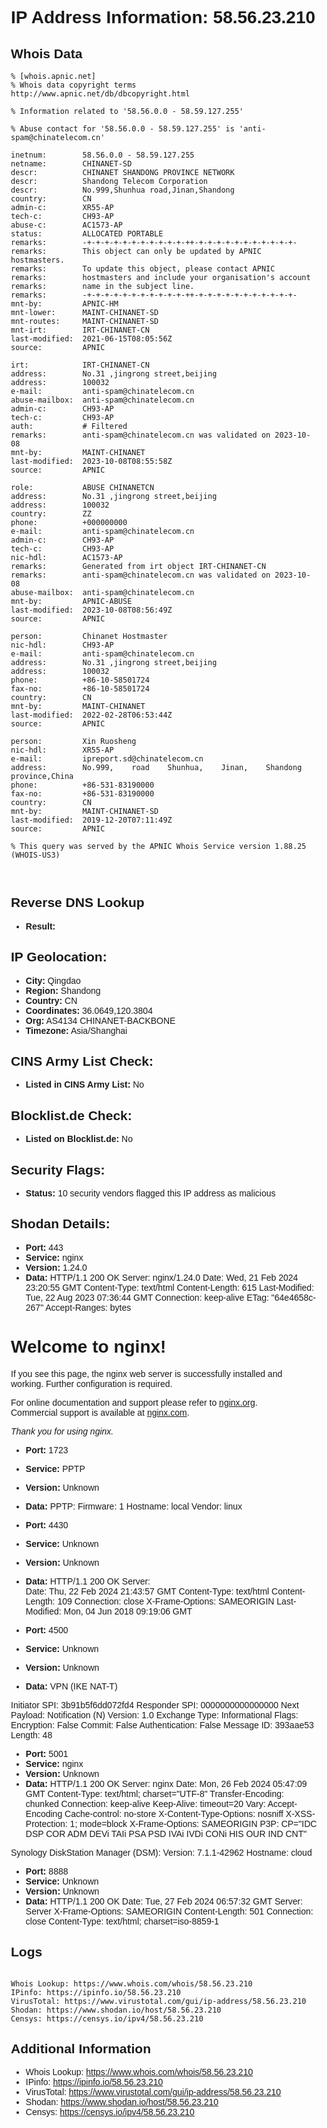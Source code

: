 # IP Address Information: 58.56.23.210

## Whois Data
```
% [whois.apnic.net]
% Whois data copyright terms    http://www.apnic.net/db/dbcopyright.html

% Information related to '58.56.0.0 - 58.59.127.255'

% Abuse contact for '58.56.0.0 - 58.59.127.255' is 'anti-spam@chinatelecom.cn'

inetnum:        58.56.0.0 - 58.59.127.255
netname:        CHINANET-SD
descr:          CHINANET SHANDONG PROVINCE NETWORK
descr:          Shandong Telecom Corporation
descr:          No.999,Shunhua road,Jinan,Shandong
country:        CN
admin-c:        XR55-AP
tech-c:         CH93-AP
abuse-c:        AC1573-AP
status:         ALLOCATED PORTABLE
remarks:        -+-+-+-+-+-+-+-+-+-+-+-++-+-+-+-+-+-+-+-+-+-+-+-
remarks:        This object can only be updated by APNIC hostmasters.
remarks:        To update this object, please contact APNIC
remarks:        hostmasters and include your organisation's account
remarks:        name in the subject line.
remarks:        -+-+-+-+-+-+-+-+-+-+-+-++-+-+-+-+-+-+-+-+-+-+-+-
mnt-by:         APNIC-HM
mnt-lower:      MAINT-CHINANET-SD
mnt-routes:     MAINT-CHINANET-SD
mnt-irt:        IRT-CHINANET-CN
last-modified:  2021-06-15T08:05:56Z
source:         APNIC

irt:            IRT-CHINANET-CN
address:        No.31 ,jingrong street,beijing
address:        100032
e-mail:         anti-spam@chinatelecom.cn
abuse-mailbox:  anti-spam@chinatelecom.cn
admin-c:        CH93-AP
tech-c:         CH93-AP
auth:           # Filtered
remarks:        anti-spam@chinatelecom.cn was validated on 2023-10-08
mnt-by:         MAINT-CHINANET
last-modified:  2023-10-08T08:55:58Z
source:         APNIC

role:           ABUSE CHINANETCN
address:        No.31 ,jingrong street,beijing
address:        100032
country:        ZZ
phone:          +000000000
e-mail:         anti-spam@chinatelecom.cn
admin-c:        CH93-AP
tech-c:         CH93-AP
nic-hdl:        AC1573-AP
remarks:        Generated from irt object IRT-CHINANET-CN
remarks:        anti-spam@chinatelecom.cn was validated on 2023-10-08
abuse-mailbox:  anti-spam@chinatelecom.cn
mnt-by:         APNIC-ABUSE
last-modified:  2023-10-08T08:56:49Z
source:         APNIC

person:         Chinanet Hostmaster
nic-hdl:        CH93-AP
e-mail:         anti-spam@chinatelecom.cn
address:        No.31 ,jingrong street,beijing
address:        100032
phone:          +86-10-58501724
fax-no:         +86-10-58501724
country:        CN
mnt-by:         MAINT-CHINANET
last-modified:  2022-02-28T06:53:44Z
source:         APNIC

person:         Xin Ruosheng
nic-hdl:        XR55-AP
e-mail:         ipreport.sd@chinatelecom.cn
address:        No.999,    road    Shunhua,    Jinan,    Shandong    province,China
phone:          +86-531-83190000
fax-no:         +86-531-83190000
country:        CN
mnt-by:         MAINT-CHINANET-SD
last-modified:  2019-12-20T07:11:49Z
source:         APNIC

% This query was served by the APNIC Whois Service version 1.88.25 (WHOIS-US3)



```
## Reverse DNS Lookup
- **Result:** 

## IP Geolocation:
- **City:** Qingdao
- **Region:** Shandong
- **Country:** CN
- **Coordinates:** 36.0649,120.3804
- **Org:** AS4134 CHINANET-BACKBONE
- **Timezone:** Asia/Shanghai

## CINS Army List Check:
- **Listed in CINS Army List:** 
No

## Blocklist.de Check:
- **Listed on Blocklist.de:** 
No

## Security Flags:
- **Status:** 10 security vendors flagged this IP address as malicious

## Shodan Details:
- **Port:** 443
- **Service:** nginx
- **Version:** 1.24.0
- **Data:** HTTP/1.1 200 OK
Server: nginx/1.24.0
Date: Wed, 21 Feb 2024 23:20:55 GMT
Content-Type: text/html
Content-Length: 615
Last-Modified: Tue, 22 Aug 2023 07:36:44 GMT
Connection: keep-alive
ETag: "64e4658c-267"
Accept-Ranges: bytes

<!DOCTYPE html>
<html>
<head>
<title>Welcome to nginx!</title>
<style>
html { color-scheme: light dark; }
body { width: 35em; margin: 0 auto;
font-family: Tahoma, Verdana, Arial, sans-serif; }
</style>
</head>
<body>
<h1>Welcome to nginx!</h1>
<p>If you see this page, the nginx web server is successfully installed and
working. Further configuration is required.</p>

<p>For online documentation and support please refer to
<a href="http://nginx.org/">nginx.org</a>.<br/>
Commercial support is available at
<a href="http://nginx.com/">nginx.com</a>.</p>

<p><em>Thank you for using nginx.</em></p>
</body>
</html>


- **Port:** 1723
- **Service:** PPTP
- **Version:** Unknown
- **Data:** PPTP:
  Firmware: 1
  Hostname: local
  Vendor: linux

- **Port:** 4430
- **Service:** Unknown
- **Version:** Unknown
- **Data:** HTTP/1.1 200 OK
Server:  
Date: Thu, 22 Feb 2024 21:43:57 GMT
Content-Type: text/html
Content-Length: 109
Connection: close
X-Frame-Options: SAMEORIGIN
Last-Modified: Mon, 04 Jun 2018 09:19:06 GMT



- **Port:** 4500
- **Service:** Unknown
- **Version:** Unknown
- **Data:** VPN (IKE NAT-T)

Initiator SPI: 3b91b5f6dd072fd4
Responder SPI: 0000000000000000
Next Payload: Notification (N)
Version: 1.0
Exchange Type: Informational
Flags:
    Encryption:     False
    Commit:         False
    Authentication: False
Message ID: 393aae53
Length: 48

- **Port:** 5001
- **Service:** nginx
- **Version:** Unknown
- **Data:** HTTP/1.1 200 OK
Server: nginx
Date: Mon, 26 Feb 2024 05:47:09 GMT
Content-Type: text/html; charset="UTF-8"
Transfer-Encoding: chunked
Connection: keep-alive
Keep-Alive: timeout=20
Vary: Accept-Encoding
Cache-control: no-store
X-Content-Type-Options: nosniff
X-XSS-Protection: 1; mode=block
X-Frame-Options: SAMEORIGIN
P3P: CP="IDC DSP COR ADM DEVi TAIi PSA PSD IVAi IVDi CONi HIS OUR IND CNT"


Synology DiskStation Manager (DSM):
  Version: 7.1.1-42962
  Hostname: cloud


- **Port:** 8888
- **Service:** Unknown
- **Version:** Unknown
- **Data:** HTTP/1.1 200 OK
Date: Tue, 27 Feb 2024 06:57:32 GMT
Server: Server
X-Frame-Options: SAMEORIGIN
Content-Length: 501
Connection: close
Content-Type: text/html; charset=iso-8859-1



## Logs
```

Whois Lookup: https://www.whois.com/whois/58.56.23.210
IPinfo: https://ipinfo.io/58.56.23.210
VirusTotal: https://www.virustotal.com/gui/ip-address/58.56.23.210
Shodan: https://www.shodan.io/host/58.56.23.210
Censys: https://censys.io/ipv4/58.56.23.210

```
## Additional Information
- Whois Lookup: https://www.whois.com/whois/58.56.23.210
- IPinfo: https://ipinfo.io/58.56.23.210
- VirusTotal: https://www.virustotal.com/gui/ip-address/58.56.23.210
- Shodan: https://www.shodan.io/host/58.56.23.210
- Censys: https://censys.io/ipv4/58.56.23.210

